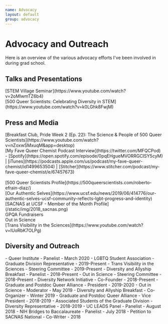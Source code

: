 ```yaml
---
name: Advocacy
layout: default
group: advocacy
---
```


<!-- <img src="/static/img/Giving_microed_talk.jpg" class="img-responsive center-block" alt="Giving a talk about recent developments in electron crystallography, February 2014"/> -->

<h1 class="text-center">Advocacy and Outreach</h1>
Here is an overview of the various advocacy efforts I've been involved in during grad school.

<h2 class="text-left">Talks and Presentations</h2>
[STEM Village Seminar](https://www.youtube.com/watch?v=2oMlwmTZ6b4)
<br>
[500 Queer Scientists: Celebrating Diversity in STEM](https://www.youtube.com/watch?v=k0LGhk8FwjM)

<h2 class="text-left">Press and Media</h2>
[Breakfast Club, Pride Week 2 (Ep. 22): The Science & People of 500 Queer Scientists](https://www.youtube.com/watch?v=nZoxwSMxuqM&app=desktop)
<br>
[My Fave Queer Chemist Podcast Interview](https://twitter.com/MFQCPod) - [Spotify](https://open.spotify.com/episode/0pqEHgueMVORRGCISY5cyM) |
[iTunes](https://podcasts.apple.com/us/podcast/my-fave-queer-chemist/id1499653504) |
[Stitcher](https://www.stitcher.com/podcast/my-fave-queer-chemist/e/67457673)
<br>
<br>
[500 Queer Scientists Profile](https://500queerscientists.com/roberto-efrain-diaz/)
<br>
[Our Authentic Selves](https://www.ucsf.edu/news/2019/06/414776/our-authentic-selves-ucsf-community-reflects-lgbt-progress-and-identity)
<br>
[SACNAS at UCSF - Member of the Month Profile](/static/img/2018_sacnas.png)
<br>
GPQA Fundraisers
<br>
Out in Science
<br>
[Trans Visibility in the Sciences](https://www.youtube.com/watch?v=lUoRbK7OLPg)
<br>
</p>

<h2 class="text-left">Diversity and Outreach</h2>
- Queer Institute - Panelist
  - March 2020
- LGBTQ Student Association - Graduate Division Representative
  - 2019-Present
- Trans Visibility in the Sciences - Steering Committee
  - 2019-Present
- Diversity and Allyship Breakfast - Panelist
  - 2018-Present
- Out in Science - Steering Committee
  - 2018-Present
- Diversity Network Initiative - Co-Founder
  - 2018-Present
- Graduate and Postdoc Queer Alliance - President
  - 2019-2020
- Out in Science - Moderator
  - May 2019
- Diversity and Allyship Breakfast - Co-Organizer
  - Winter 2019
- Graduate and Postdoc Queer Alliance - Vice President
  - 2018-2019
- Associated Students of the Graduate Division - Diversity Representative
  - 2018-2019
- UC LEADS Panel - Panelist
  - August 2018
- NIH Bridges to Baccalaureate - Panelist
  - July 2018
- Petition to SACNAS National - Co-Writer
  - 2018
